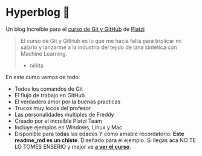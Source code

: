 # Hyperblog 💚
Un blog increíble para el [curso de Git y GitHub](https://platzi.com/cursos/git-github/) de [Platzi](http://platzi.com/ "Platzi")
>El curso de Git y GitHub es lo que me hacia falta para triplicar mi salario y lanzarme a la industria del tejido de lana sintetica con Machine Learning.
>- niñita 

En este curso vemos de todo:
* Todos los comandos de Git
* El flujo de trabajo en GitHub
* El verdadero amor por la buenas practicas
* Trucos muy locos del profesor
* Las personalidades multiples de Freddy
* Creado por el increible Platzi Team
* Incluye ejemplos en Windows, Linux y Mac
* Disponible para todas las edades 
Y como amable recordatorio: **Este readme_md es un chiste**. Diseñado para el ejemplo. Si llegas aca NO TE LO TOMES ENSERIO y mejor ve [**a ver el curso**](https://platzi.com/cursos/git-github/).
